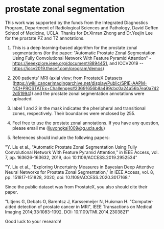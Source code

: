 # prostate zonal segmentation

This work was supported by the funds from the Integrated Diagnostics Program, Department of Radiological Sciences and Pathology,
David Geffen School of Medicine, UCLA. Thanks for Dr.Xinran Zhong and Dr.Yeejin Lee for the prostate PZ and TZ annotations. 


1. This is a deep learning-based algorithm for the prostate zonal segmentations (for the paper: "Automatic Prostate Zonal Segmentation Using Fully Convolutional Network With Feature Pyramid Attention" - https://ieeexplore.ieee.org/document/8894451, and ICCV2019 -- https://iccv2019.thecvf.com/program/demos)

2. 200 patients' MRI (axial view; from ProstateX Datasets (https://wiki.cancerimagingarchive.net/display/Public/SPIE-AAPM-NCI+PROSTATEx+Challenges#23691656b8a499cbc0a24a56b7ea0a7422d51994)) and the prostate zonal segmentation annotations were uploaded. 

3. label 1 and 2 in the mask indicates the pheripheral and transitional zones, respectively. Their boundaries were enclosed by 255. 

4. Feel free to use the prostate zonal annotations. If you have any question, please email me (liuyongkai1009@g.ucla.edu)

5. References should include the following papers:

"Y. Liu et al., "Automatic Prostate Zonal Segmentation Using Fully Convolutional Network With Feature Pyramid Attention," in IEEE Access, vol. 7, pp. 163626-163632, 2019, doi: 10.1109/ACCESS.2019.2952534"

"Y. Liu et al., "Exploring Uncertainty Measures in Bayesian Deep Attentive Neural Networks for Prostate Zonal Segmentation," in IEEE Access, vol. 8, pp. 151817-151828, 2020, doi: 10.1109/ACCESS.2020.3017168."

Since the public dataset was from ProstateX, you also should cite their paper. 

"Litjens G, Debats O, Barentsz J, Karssemeijer N, Huisman H. "Computer-aided detection of prostate cancer in MRI", IEEE Transactions on Medical Imaging 2014;33:1083-1092. DOI: 10.1109/TMI.2014.2303821"


Good luck to your research!
